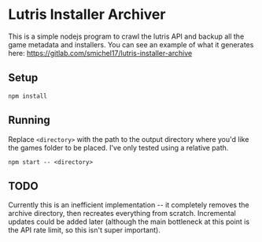 # Lutris Installer Archiver

This is a simple nodejs program to crawl the lutris API and backup all the game metadata and installers. You can see an example of what it generates here: https://gitlab.com/smichel17/lutris-installer-archive

## Setup

```
npm install
```

## Running

Replace `<directory>` with the path to the output directory where you'd like the games folder to be placed. I've only tested using a relative path.

```
npm start -- <directory>
```

## TODO

Currently this is an inefficient implementation -- it completely removes the archive directory, then recreates everything from scratch. Incremental updates could be added later (although the main bottleneck at this point is the API rate limit, so this isn't super important).
